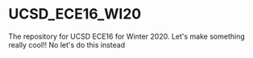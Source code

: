 # UCSD_ECE16_WI20
The repository for UCSD ECE16 for Winter 2020.
Let's make something really cool!!
No let's do this instead
